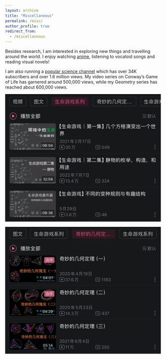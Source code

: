 ```yaml
---
layout: archive
title: "Miscellaneous"
permalink: /misc/
author_profile: true
redirect_from:
  - /miscellaneous
---
```


Besides research, I am interested in exploring new things and travelling around the world. I enjoy watching [anime](https://space.bilibili.com/346660989/bangumi), listening to vocaloid songs and reading visual novels! 

 I am also running a [popular science channel](https://space.bilibili.com/346660989) which has over 34K subscribers and over 1.6 million views. My video series on Conway’s Game of Life has garnered around 500,000 views, while my Geometry series has reached about 600,000 views.


 ![Conway's game of life Series](../images/gol.png)


 ![Geometry Series](../images/geometry.png)